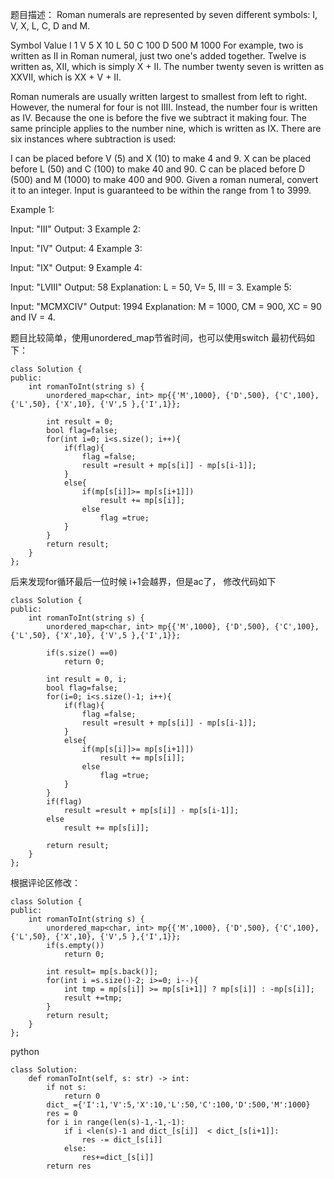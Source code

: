 题目描述：
Roman numerals are represented by seven different symbols: I, V, X, L, C, D and M.

Symbol       Value
I             1
V             5
X             10
L             50
C             100
D             500
M             1000
For example, two is written as II in Roman numeral, just two one's added together. Twelve is written as, XII, which is simply X + II. The number twenty seven is written as XXVII, which is XX + V + II.

Roman numerals are usually written largest to smallest from left to right. However, the numeral for four is not IIII. Instead, the number four is written as IV. Because the one is before the five we subtract it making four. The same principle applies to the number nine, which is written as IX. There are six instances where subtraction is used:

I can be placed before V (5) and X (10) to make 4 and 9. 
X can be placed before L (50) and C (100) to make 40 and 90. 
C can be placed before D (500) and M (1000) to make 400 and 900.
Given a roman numeral, convert it to an integer. Input is guaranteed to be within the range from 1 to 3999.

Example 1:

Input: "III"
Output: 3
Example 2:

Input: "IV"
Output: 4
Example 3:

Input: "IX"
Output: 9
Example 4:

Input: "LVIII"
Output: 58
Explanation: L = 50, V= 5, III = 3.
Example 5:

Input: "MCMXCIV"
Output: 1994
Explanation: M = 1000, CM = 900, XC = 90 and IV = 4.


题目比较简单，使用unordered_map节省时间，也可以使用switch
最初代码如下：
```
class Solution {
public:
    int romanToInt(string s) {
        unordered_map<char, int> mp{{'M',1000}, {'D',500}, {'C',100}, {'L',50}, {'X',10}, {'V',5 },{'I',1}};

        int result = 0;
        bool flag=false;
        for(int i=0; i<s.size(); i++){
            if(flag){
                flag =false;
                result =result + mp[s[i]] - mp[s[i-1]];
            }
            else{
                if(mp[s[i]]>= mp[s[i+1]])
                    result += mp[s[i]];
                else
                    flag =true;
            }
        }
        return result;
    }
};
```

后来发现for循环最后一位时候 i+1会越界，但是ac了，
修改代码如下
```
class Solution {
public:
    int romanToInt(string s) {
        unordered_map<char, int> mp{{'M',1000}, {'D',500}, {'C',100}, {'L',50}, {'X',10}, {'V',5 },{'I',1}};
        
        if(s.size() ==0)
            return 0;
        
        int result = 0, i;
        bool flag=false;
        for(i=0; i<s.size()-1; i++){
            if(flag){
                flag =false;
                result =result + mp[s[i]] - mp[s[i-1]];
            }
            else{
                if(mp[s[i]]>= mp[s[i+1]])
                    result += mp[s[i]];
                else
                    flag =true;
            }
        }
        if(flag)
            result =result + mp[s[i]] - mp[s[i-1]];
        else
            result += mp[s[i]];
        
        return result;
    }
};
```
根据评论区修改：
```
class Solution {
public:
    int romanToInt(string s) {
        unordered_map<char, int> mp{{'M',1000}, {'D',500}, {'C',100}, {'L',50}, {'X',10}, {'V',5 },{'I',1}};
        if(s.empty())
            return 0;
        
        int result= mp[s.back()];
        for(int i =s.size()-2; i>=0; i--){
            int tmp = mp[s[i]] >= mp[s[i+1]] ? mp[s[i]] : -mp[s[i]];
            result +=tmp;
        }
        return result;
    }
};
```


python
```
class Solution:
    def romanToInt(self, s: str) -> int:
        if not s:
            return 0
        dict_ ={'I':1,'V':5,'X':10,'L':50,'C':100,'D':500,'M':1000}
        res = 0
        for i in range(len(s)-1,-1,-1):
            if i <len(s)-1 and dict_[s[i]]  < dict_[s[i+1]]:
                res -= dict_[s[i]]
            else:
                res+=dict_[s[i]]
        return res
            
```

